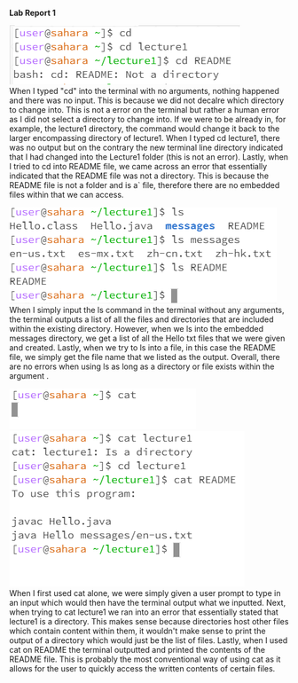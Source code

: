 **Lab Report 1**

![Profile](cd.PNG)
<br />
When I typed "cd" into the terminal with no arguments, nothing happened and there was no input. This is because we did not decalre which directory to change into. This is not a error on the terminal but rather a human error as I did not select a directory to change into. If we were to be already in, for example, the lecture1 directory, the command would change it back to the larger encompassing directory of lecture1.
When I typed cd lecture1, there was no output but on the contrary the new terminal line directory indicated that I had changed into the Lecture1 folder (this is not an error). 
Lastly, when I tried to cd into README file, we came across an error that essentially indicated that the README file was not a directory. This is because the README file is not a folder and is a` file, therefore there are no embedded files within that we can access.

![Image](ls.PNG)
<br />
When I simply input the ls command in the terminal without any arguments, the terminal outputs a list of all the files and directories that are included within the existing directory.
However, when we ls into the embedded messages directory, we get a list of all the Hello txt files that we were given and created.
Lastly, when we try to ls into a file, in this case the README file, we simply get the file name that we listed as the output.
Overall, there are no errors when using ls as long as a directory or file exists within the argument .

![Image](cat1.PNG)
<br />
![Image](cat2.PNG)
<br />
When I first used cat alone, we were simply given a user prompt to type in an input which would then have the terminal output what we inputted.
Next, when trying to cat lecture1 we ran into an error that essentially stated that lecture1 is a directory. This makes sense because directories host other files which contain content within them, it wouldn't make sense to print the output of a directory which would just be the list of files.
Lastly, when I used cat on README the terminal outputted and printed the contents of the README file. This is probably the most conventional way of using cat as it allows for the user to quickly access the written contents of certain files.
